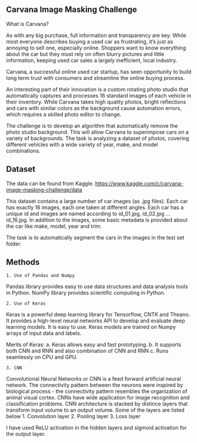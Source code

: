 Carvana Image Masking Challenge
-------------------------

What is Carvana?

As with any big purchase, full information and transparency are key. While most everyone describes buying a used car as frustrating, it’s just as annoying to sell one, especially online. Shoppers want to know everything about the car but they must rely on often blurry pictures and little information, keeping used car sales a largely inefficient, local industry.

Carvana, a successful online used car startup, has seen opportunity to build long term trust with consumers and streamline the online buying process.

An interesting part of their innovation is a custom rotating photo studio that automatically captures and processes 16 standard images of each vehicle in their inventory. While Carvana takes high quality photos, bright reflections and cars with similar colors as the background cause automation errors, which requires a skilled photo editor to change.

The challenge is to develop an algorithm that automatically remove the photo studio background. This will allow Carvana to superimpose cars on a variety of backgrounds. The task is analyzing a dataset of photos, covering different vehicles with a wide variety of year, make, and model combinations.

Dataset
-------------------------

The data can be found from Kaggle. 
	https://www.kaggle.com/c/carvana-image-masking-challenge/data

This dataset contains a large number of car images (as .jpg files). Each car has exactly 16 images, each one taken at different angles. Each car has a unique id and images are named according to id_01.jpg, id_02.jpg ... id_16.jpg. In addition to the images, some basic metadata is provided about the car like make, model, year and trim.

The task is to automatically segment the cars in the images in the test set folder.


Methods
----------
	1. Use of Pandas and Numpy
Pandas library provides easy to use data structures and data analysis tools in Python. NumPy library provides scientific computing in Python.

	2. Use of Keras
Keras is a powerful deep learning library for Tensorflow, CNTK and Theano. It provides a high-level neural networks API to develop and evaluate deep learning models. It is easy to use.
Keras models are trained on Numpy arrays of input data and labels.

Merits of Keras:
	a. Keras allows easy and fast prototyping.
	b. It supports both CNN and RNN and also combination of CNN and RNN
	c. Runs seamlessly on CPU and GPU.

	3. CNN
Convolutional Neural Networks or CNN is a feed forward artificial neural network. The connectivity pattern between the neurons were inspired by biological process - the connectivity pattern resembles the organization of animal visual cortex. CNNs have wide application for image recognition and classification problems.
CNN architecture is stacked by distince layers that transform input volume to an output volume. Some of the layers are listed below
	1. Convolution layer
	2. Pooling layer
	3. Loss layer

I have used ReLU activation in the hidden layers and sigmoid activation for the output layer.

